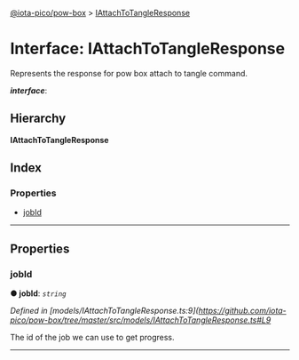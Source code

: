 [@iota-pico/pow-box](../README.md) > [IAttachToTangleResponse](../interfaces/iattachtotangleresponse.md)

# Interface: IAttachToTangleResponse

Represents the response for pow box attach to tangle command.

*__interface__*: 

## Hierarchy

**IAttachToTangleResponse**

## Index

### Properties

* [jobId](iattachtotangleresponse.md#jobid)

---

## Properties

<a id="jobid"></a>

###  jobId

**● jobId**: *`string`*

*Defined in [models/IAttachToTangleResponse.ts:9](https://github.com/iota-pico/pow-box/tree/master/src/models/IAttachToTangleResponse.ts#L9*

The id of the job we can use to get progress.

___

